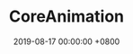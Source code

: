 ---
layout: post
title: CoreAnimation
date: 2019-08-17 00:00:00 +0800
categories: 【iOS】
tag: 【移动端】
---